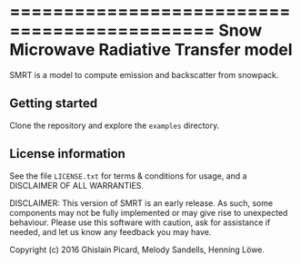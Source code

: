 =============================================
Snow Microwave Radiative Transfer model
=============================================

SMRT is a model to compute emission and backscatter from snowpack.

Getting started
------------------

Clone the repository and explore the ``examples`` directory.

License information
--------------------

See the file ``LICENSE.txt`` for terms & conditions for usage, and a DISCLAIMER OF ALL
WARRANTIES.

DISCLAIMER: This version of SMRT is an early release. As such, some components may not be fully implemented or may give rise to unexpected behaviour. Please use this software with caution, ask for assistance if needed, and let us know any feedback you may have.

Copyright (c) 2016 Ghislain Picard, Melody Sandells, Henning Löwe.


